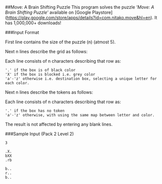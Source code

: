 ##Move: A Brain Shifting Puzzle
This program solves the puzzle *'Move: A Brain Shifting Puzzle'* available on [Google Playstore] (https://play.google.com/store/apps/details?id=com.nitako.move&hl=en). It has 1,000,000+ downloads!

###Input Format

First line contains the size of the puzzle (n) (atmost 5).

Next n lines describe the grid as follows:

  Each line consists of n characters describing that row as:

    '.' if the box is of black color
    'X' if the box is blocked i.e. grey color
    'a'-'z' otherwise i.e. destination box, selecting a unique letter for each color.

Next n lines describe the tokens as follows:

  Each line consists of n characters describing that row as:

    '.' if the box has no token
    'a'-'z' otherwise, with using the same map between letter and color.

    
The result is not affected by entering any blank lines.


###Sample Input (Pack 2 Level 2)

```
3

.X.
bXX
.rb

b..
r..
b..
```
